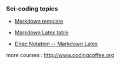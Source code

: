 ### Sci-coding topics

- [Markdown template](https://github.com/CodingCoffee-01/Sci-coding/blob/main/Markdown_template.md)

- [Markdown Latex table](https://github.com/chiyanglin-AStar/Sci-coding/blob/main/Markdown-Latex_table.md)

- [Dirac Notation -- Markdown Latex](https://github.com/chiyanglin-AStar/Sci-coding/blob/main/Dirac_Notation.md)

more courses : http://www.codingcoffee.org

